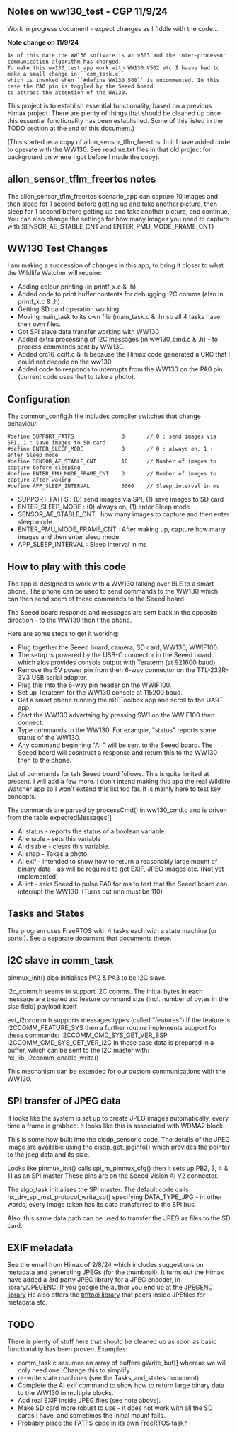 ## Notes on ww130_test - CGP 11/9/24

Work in progress document - expect changes as I fiddle with the code...

**Note change on 11/9/24**
```
As of this date the WW130 software is at v503 and the inter-processor communication algorithm has changed.
To make this ww130_test app work with WW130 V502 etc I haave had to make a small change in ``com_task.c``
which is invoked when ``#define WW130_500`` is uncommented. In this case the PA0 pin is toggled by the Seeed board
to attract the attention of the WW130.
```

This project is to establish essential functionality, based on a previous Himax project.
There are plenty of things that should be cleaned up once this essential functionality has been established.
Some of this listed in the TODO section at the end of this document.)

(This started as a copy of allon_sensor_tflm_freertos. In it I have added code to operate with the WW130.
See readme.txt files in that old project for background on where I got before I made the copy).

allon_sensor_tflm_freertos notes
---------------------------------
The allon_sensor_tflm_freertos scenario_app can capture 10 images and then sleep for 1 second before getting up and take another picture, then sleep for 1 second before getting up and take another picture, and continue.  
You can also change the settings for how many images you need to capture
with SENSOR_AE_STABLE_CNT and ENTER_PMU_MODE_FRAME_CNT)

WW130 Test Changes
------------------
I am making a succession of changes in this app, to bring it closer to what the Wildlife Watcher will require:
- Adding colour printing (in printf_x.c & .h)
- Added code to print buffer contents for debugging I2C comms (also in printf_x.c & .h)
- Getting SD card operation working
- Moving main_task to its own file (main_task.c & .h) so all 4 tasks have their own files.
- Got SPI slave data transfer working with WW130
- Added extra processing of I2C messages (in ww130_cmd.c & .h) - to process commands sent by WW130.
- Added crc16_ccitt.c & .h because the Himax code generated a CRC that I could not decode on the ww130.
- Added code to responds to interrupts from the WW130 on the PA0 pin (current code uses that to take a photo).

Configuration
----------------
The common_config.h file includes compiler switches that change behaviour.

```
#define SUPPORT_FATFS               0       // 0 : send images via SPI, 1 : save images to SD card
#define ENTER_SLEEP_MODE			0		// 0 : always on, 1 : enter Sleep mode
#define SENSOR_AE_STABLE_CNT		10		// Number of images to capture before sleeping
#define ENTER_PMU_MODE_FRAME_CNT	3		// Number of images to capture after waking
#define	APP_SLEEP_INTERVAL			5000	// Sleep interval in ms
```

- SUPPORT_FATFS : (0) send images via SPI, (1) save images to SD card
- ENTER_SLEEP_MODE : (0) always on, (1) enter Sleep mode
- SENSOR_AE_STABLE_CNT : how many images to capture and then enter sleep mode
- ENTER_PMU_MODE_FRAME_CNT : After waking up, capture how many images and then enter sleep mode.
- APP_SLEEP_INTERVAL : Sleep interval in ms

How to play with this code
----------------------------
The app is designed to work with a WW130 talking over BLE to a smart phone.
The phone can be used to send commands to the WW130 which can then send soem of these commands to the 
Seeed board.

The Seeed board responds and messages are sent back in the opposite direction - to the WW130 then t the phone.

Here are some steps to get it working:

- Plug together the Seeed board, camera, SD card, WW130, WWIF100.
- The setup is powered by the USB-C connector in the Seeed board, which alos provides console output with Teraterm (at 921600 baud).
- Remove the 5V power pin from theh 6-way connector on the TTL-232R-3V3 USB serial adapter.
- Plug this into the 6-way pin header on the WWIF100. 
- Set up Teraterm for the WW130 console at 115200 baud.
- Get a smart phone running the nRFToolbox app and scroll to the UART app.
- Start the WW130 advertsing by pressing SW1 on the WWIF100 then connect.
- Type commands to the WW130. For example, "status" reports some status of the WW130.
- Any command beginning "AI " will be sent to the Seeed board. The Seeed baord will cosntruct a response and return this to the WW130 then to the phone.

List of commands for teh Seeed board follows. This is quite limited at present. I will add a few more.
I don't intend making this app the real Wildlife Watcher app so I won't extend this list too far. It is mainly here to test key concepts.

The commands are parsed by processCmd() in ww130_cmd.c and is driven from the table expectedMessages[]

- AI status - reports the status of a boolean variable.
- AI enable - sets this variable
- AI disable - clears this variable.
- AI snap - Takes a photo.
- AI exif - intended to show how to return a reasonably large mount of binary data - as will be required to get EXIF, JPEG images etc. (Not yet implemented)
- AI int <nnn> - asks Seeed to pulse PA0 for <nnn>ms to test that the Seeed board can interrupt the WW130. (Turns out nnn must be 110)



Tasks and States
----------------
The program uses FreeRTOS with 4 tasks each with a state machine (or sorts!).
See a separate document that documents these.

I2C slave in comm_task
------------------------
pinmux_init() also initialises PA2 & PA3 to be I2C slave.

i2c_comm.h seems to support I2C comms.
The initial bytes in each message are treated as:
	feature
	command
	size (incl. number of bytes in the sise field)
	payload itself
	
evt_i2ccomm.h supports messages types (called "features")
If the feature is I2CCOMM_FEATURE_SYS then a further routine implements support for these commands:
	I2CCOMM_CMD_SYS_GET_VER_BSP
	I2CCOMM_CMD_SYS_GET_VER_I2C
In these case data is prepared in a buffer, which can be sent to the I2C master with:
	hx_lib_i2ccomm_enable_write()	

This mechanism can be extended for our custom communications with the WW130.

SPI transfer of JPEG data
---------------------------
It looks like the system is set up to create JPEG images automatically, every time a frame is grabbed.
It looks like this is associated with WDMA2 block. 

This is some how built into the cisdp_sensor.c code. The details of the JPEG image are available 
using the cisdp_get_jpginfo() which provides the pointer to the jpeg data and its size.

Looks like pinmux_init() calls spi_m_pinmux_cfg() then it sets up PB2, 3, 4 & 11 as an SPI master
	These pins are on the Seeed Vision AI V2 connector.
	
The algo_task initialises the SPI master. The default code calls hx_drv_spi_mst_protocol_write_sp() 
specifying DATA_TYPE_JPG - in other words, every image taken has its data transferred to the SPI bus.

Also, this same data path can be used to transfer the JPEG as files to the SD card.

EXIF metadata
-------------------
See the email from Himax of 2/8/24 which includes suggestions on metadata and generating JPEGs (for the thumbnail).
It turns out the Himax have added a 3rd party JPEG library for a JPEG encoder, in library/JPEGENC.
If you google the author you end up at the [JPEGENC library](https://github.com/bitbank2/JPEGENC)
He also offers the [tifftool library](https://github.com/bitbank2/tifftool) that peers inside JPEfiles for metadata etc.

TODO
----
There is plenty of stuff here that should be cleaned up as soon as basic functionality has been proven. Examples:
- comm_task.c assumes an array of buffers gWrite_buf[] whereas we will only need one. Change this to simplify.
- re-write state machines (see the Tasks_and_states document).
- Complete the AI exif command to show how to return large binary data to the WW130 in multiple blocks.
- Add real EXIF inside JPEG files (see note above).
- Make SD card more robust to use - it does not work with all the SD cards I have, and sometimes the initial mount fails.
 - Probably place the FATFS cpde in its own FreeRTOS task?
 
